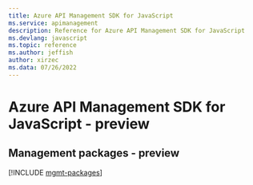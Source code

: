 ```yaml
---
title: Azure API Management SDK for JavaScript
ms.service: apimanagement
description: Reference for Azure API Management SDK for JavaScript
ms.devlang: javascript
ms.topic: reference
ms.author: jeffish
author: xirzec
ms.data: 07/26/2022
---
```

# Azure API Management SDK for JavaScript - preview

## Management packages - preview
[!INCLUDE [mgmt-packages](api-management-mgmt-index.md)]